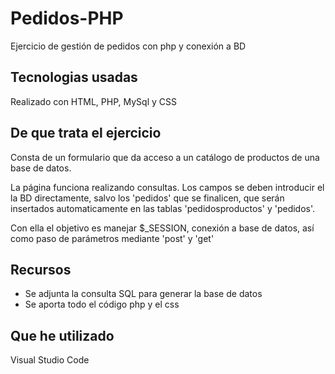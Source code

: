 # Pedidos-PHP
Ejercicio  de gestión de pedidos con php y conexión a BD 

## Tecnologias usadas
Realizado con HTML, PHP, MySql y CSS 

## De que trata el ejercicio
Consta de un formulario que da acceso a un catálogo de productos de una base de datos.

La página funciona realizando consultas.
Los campos se deben introducir el la BD directamente, salvo los 'pedidos' que se finalicen, que serán insertados
automaticamente en las tablas 'pedidosproductos' y 'pedidos'. 

Con ella el objetivo es manejar $_SESSION, conexión a base de datos, así como paso de parámetros mediante 'post' y 'get'

## Recursos 
* Se adjunta la consulta SQL para generar la base de datos
* Se aporta todo el código php y el css

## Que he utilizado
Visual Studio Code




